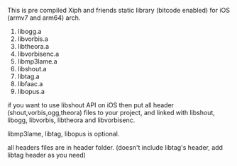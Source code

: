 This is pre compiled Xiph and friends static library (bitcode enabled) for iOS (armv7 and arm64) arch. 

1. libogg.a
2. libvorbis.a
3. libtheora.a
4. libvorbisenc.a
5. libmp3lame.a
6. libshout.a
7. libtag.a 
8. libfaac.a <non free>
9. libopus.a

if you want to use libshout API on iOS then put all header (shout,vorbis,ogg,theora) files to your project, and linked with libshout, libogg, libvorbis, libtheora and libvorbisenc.

libmp3lame, libtag, libopus is optional.

all headers files are in header folder. (doesn't include libtag's header, add libtag header as you need)


